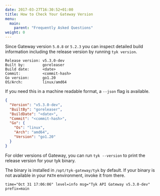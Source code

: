 ```yaml
---
date: 2017-03-27T16:30:52+01:00
title: How to Check Your Gateway Version
menu:
  main:
    parent: "Frequently Asked Questions"
weight: 0
---
```


Since Gateway version `5.0.8` or `5.2.3` you can inspect detailed build information including the release version by running `tyk version`.

```console
Release version: v5.3.0-dev
Built by:        goreleaser
Build date:      <date>
Commit:          <commit-hash>
Go version:      go1.20
OS/Arch:         linux/amd64
```

If you need this in a machine readable format, a `--json` flag is available.

```json
{
  "Version": "v5.3.0-dev",
  "BuiltBy": "goreleaser",
  "BuildDate": "<date>",
  "Commit": "<commit-hash>",
  "Go": {
    "Os": "linux",
    "Arch": "amd64",
    "Version": "go1.20"
  }
}
```

For older versions of Gateway, you can run `tyk --version` to print the release version for your tyk binary.

The binary is installed in `/opt/tyk-gateway/tyk` by default. If your binary is not available in your `PATH` environment, invoke it from there.

```
time="Oct 31 17:06:06" level=info msg="Tyk API Gateway v5.3.0-dev" prefix=main
```
